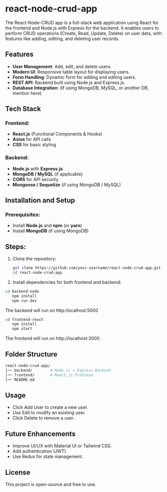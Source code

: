 # react-node-crud-app
The React-Node-CRUD app is a full-stack web application using React for the frontend and Node.js with Express for the backend. It enables users to perform CRUD operations (Create, Read, Update, Delete) on user data, with features like adding, editing, and deleting user records.
## Features

- **User Management**: Add, edit, and delete users.
- **Modern UI**: Responsive table layout for displaying users.
- **Form Handling**: Dynamic form for adding and editing users.
- **REST API**: Backend built using Node.js and Express.js.
- **Database Integration**: (If using MongoDB, MySQL, or another DB, mention here)

## Tech Stack

### Frontend:
- **React.js** (Functional Components & Hooks)
- **Axios** for API calls
- **CSS** for basic styling

### Backend:
- **Node.js** with **Express.js**
- **MongoDB / MySQL** (if applicable)
- **CORS** for API security
- **Mongoose / Sequelize** (if using MongoDB / MySQL)

## Installation and Setup

### Prerequisites:
- Install **Node.js** and **npm** (or **yarn**)
- Install **MongoDB** (if using MongoDB)

## Steps:
1. Clone the repository:
   ```sh
   git clone https://github.com/your-username/react-node-crud-app.git
   cd react-node-crud-app

2. Install dependencies for both frontend and backend:
```sh
cd backend-node
   npm install
   npm run dev

   ```
The backend will run on http:/localhost:5000

```sh
cd frontend-react
   npm install
   npm start
````
The frontend will run on http://localhost:3000

## Folder Structure
```sh
react-node-crud-app/
│── backend/        # Node.js + Express Backend
│── frontend/       # React.js Frontend
│── README.md 
```

## Usage
- Click Add User to create a new user.
- Use Edit to modify an existing user.
- Click Delete to remove a user.

## Future Enhancements
- Improve UI/UX with Material UI or Tailwind CSS.
- Add authentication (JWT).
- Use Redux for state management.


## License
This project is open-source and free to use.
